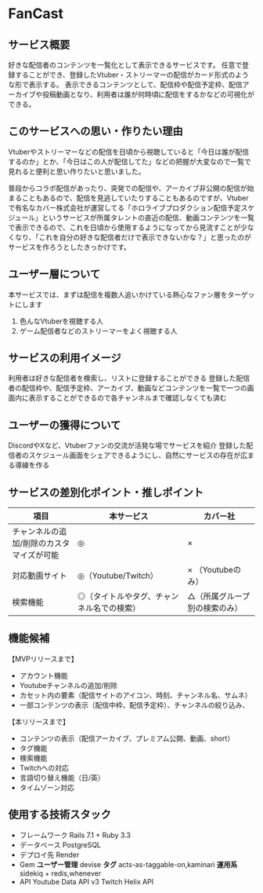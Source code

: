 # **FanCast**

## サービス概要
好きな配信者のコンテンツを一覧化として表示できるサービスです。
任意で登録することができ、登録したVtuber・ストリーマーの配信がカード形式のような形で表示する。
表示できるコンテンツとして、配信枠や配信予定枠、配信アーカイブや投稿動画となり、利用者は誰が何時頃に配信をするかなどの可視化ができる。

## このサービスへの思い・作りたい理由
Vtuberやストリーマーなどの配信を日頃から視聴していると「今日は誰が配信するのか」とか、「今日はこの人が配信してた」などの把握が大変なので一覧で見れると便利と思い作りたいと思いました。

普段からコラボ配信があったり、突発での配信や、アーカイブ非公開の配信が始まることもあるので、配信を見逃していたりすることもあるのですが、Vtuberで有名なカバー株式会社が運営してる「ホロライブプロダクション配信予定スケジュール」というサービスが所属タレントの直近の配信、動画コンテンツを一覧で表示できるので、これを日頃から使用するようになってから見流すことが少なくなり、「これを自分の好きな配信者だけで表示できないかな？」と思ったのがサービスを作ろうとしたきっかけです。

## ユーザー層について
本サービスでは、まずは配信を複数人追いかけている熱心なファン層をターゲットにします
1. 色んなVtuberを視聴する人
2. ゲーム配信者などのストリーマーをよく視聴する人

## サービスの利用イメージ
利用者は好きな配信者を検索し、リストに登録することができる
登録した配信者の配信枠や、配信予定枠、アーカイブ、動画などコンテンツを一覧で一つの画面内に表示することができるので各チャンネルまで確認しなくても済む

## ユーザーの獲得について
DiscordやXなど、Vtuberファンの交流が活発な場でサービスを紹介
登録した配信者のスケジュール画面をシェアできるようにし、自然にサービスの存在が広まる導線を作る

## サービスの差別化ポイント・推しポイント
| 項目  | 本サービス            | カバー社 | 
| --- | ---------------- | ---- | 
| チャンネルの追加/削除のカスタマイズが可能 | ◎        | ×    |
| 対応動画サイト | ◎（Youtube/Twitch）       | × （Youtubeのみ）    |
| 検索機能 | ◎（タイトルやタグ、チャンネル名での検索）| △（所属グループ別の検索のみ）    |

## 機能候補
【MVPリリースまで】
- アカウント機能
- Youtubeチャンネルの追加/削除
- カセット内の要素（配信サイトのアイコン、時刻、チャンネル名、サムネ）
- 一部コンテンツの表示（配信中枠、配信予定枠）、チャンネルの絞り込み、

【本リリースまで】
- コンテンツの表示（配信アーカイブ、プレミアム公開、動画、short）
- タグ機能
- 検索機能
- Twitchへの対応
- 言語切り替え機能（日/英）
- タイムゾーン対応

## 使用する技術スタック
- フレームワーク
Rails 7.1 + Ruby 3.3
- データベース
PostgreSQL
- デプロイ先
Render
- Gem
**ユーザー管理** devise
**タグ** acts-as-taggable-on,kaminari
**運用系** sidekiq + redis,whenever
- API
Youtube Data API v3
Twitch Helix API
